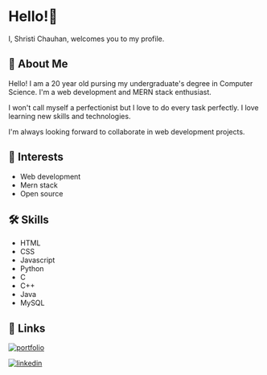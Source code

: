 
# Hello!👋
I, Shristi Chauhan, welcomes you to my profile.

## 🚀 About Me
Hello! I am a 20 year old pursing my undergraduate's degree in Computer Science. 
I'm a web development and MERN stack enthusiast.

I won't call myself a perfectionist but I love to do every task perfectly. I love learning new skills and technologies.

I'm always looking forward to collaborate in web development projects.

## 🙌 Interests
* Web development
* Mern stack
* Open source



## 🛠 Skills
* HTML
* CSS
* Javascript
* Python
* C
* C++
* Java
* MySQL

## 🔗 Links
[![portfolio](https://img.shields.io/badge/my_portfolio-000?style=for-the-badge&logo=ko-fi&logoColor=white)](https://sites.google.com/view/shristi-chauhan-portfolio/home)

[![linkedin](https://img.shields.io/badge/linkedin-0A66C2?style=for-the-badge&logo=linkedin&logoColor=white)](https://www.linkedin.com/in/shristi-chauhan-09165026b/)
